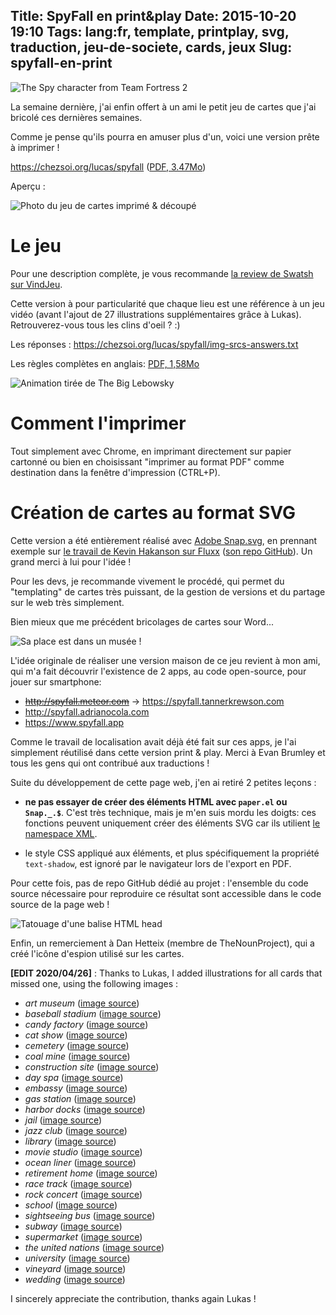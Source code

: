 Title: SpyFall en print&play
Date: 2015-10-20 19:10
Tags: lang:fr, template, printplay, svg, traduction, jeu-de-societe, cards, jeux
Slug: spyfall-en-print
---
![The Spy character from Team Fortress 2](images/2015/10/spy-2.jpg)

La semaine dernière, j'ai enfin offert à un ami le petit jeu de cartes que j'ai bricolé ces dernières semaines.

Comme je pense qu'ils pourra en amuser plus d'un, voici une version prête à imprimer !

<https://chezsoi.org/lucas/spyfall> ([PDF, 3.47Mo](/lucas/spyfall/spyfall_print-and-play.pdf))

Aperçu :

![Photo du jeu de cartes imprimé & découpé](/lucas/spyfall/printed_deck.jpg)

# Le jeu
Pour une description complète, je vous recommande [la review de Swatsh sur VindJeu](http://www.vindjeu.eu/2015/01/23/spyfall-agent-trouble/).

Cette version à pour particularité que chaque lieu est une référence à un jeu vidéo
(avant l'ajout de 27 illustrations supplémentaires grâce à Lukas).
Retrouverez-vous tous les clins d'oeil ? :)

Les réponses : <https://chezsoi.org/lucas/spyfall/img-srcs-answers.txt>

Les règles complètes en anglais: [PDF, 1,58Mo](http://international.hobbyworld.ru/download/rules/international/Spyfall_rules_ENG.pdf)

<img alt="Animation tirée de The Big Lebowsky" src="images/wwcb/OnlyOneToGiveAShitAboutRules.gif">

# Comment l'imprimer
Tout simplement avec Chrome, en imprimant directement sur papier cartonné ou bien en choisissant "imprimer au format PDF" comme destination dans la fenêtre d'impression (CTRL+P).

# Création de cartes au format SVG
Cette version a été entièrement réalisé avec [Adobe Snap.svg](http://snapsvg.io), en prennant exemple sur [le travail de Kevin Hakanson sur Fluxx](http://www.slideshare.net/kevinhakanson/make-your-own-print-play-card-game-using-svg-and-java-script) ([son repo GitHub](https://github.com/hakanson/tccc16)). Un grand merci à lui pour l'idée !

Pour les devs, je recommande vivement le procédé, qui permet du "templating" de cartes très puissant, de la gestion de versions et du partage sur le web très simplement.

Bien mieux que me précédent bricolages de cartes sour Word...

<img alt="Sa place est dans un musée !" src="images/wwcb/SaPlaceEstDansUnMusée.gif">

L'idée originale de réaliser une version maison de ce jeu revient à mon ami, qui m'a fait découvrir l'existence de 2 apps, au code open-source, pour jouer sur smartphone:

- <s><http://spyfall.meteor.com></s> → <https://spyfall.tannerkrewson.com>
- <http://spyfall.adrianocola.com>
- <https://www.spyfall.app>

Comme le travail de localisation avait déjà été fait sur ces apps, je l'ai simplement réutilisé dans cette version print & play. Merci à Evan Brumley et tous les gens qui ont contribué aux traductions !

Suite du développement de cette page web, j'en ai retiré 2 petites leçons :

- **ne pas essayer de créer des éléments HTML avec `paper.el` ou `Snap._.$`**. C'est très technique, mais je m'en suis mordu les doigts: ces fonctions peuvent uniquement créer des éléments SVG car ils utilient [le namespace XML](//github.com/adobe-webplatform/Snap.svg/blob/master/src/svg.js#L93).

- le style CSS appliqué aux éléments, et plus spécifiquement la propriété `text-shadow`, est ignoré par le navigateur lors de l'export en PDF.

Pour cette fois, pas de repo GitHub dédié au projet : l'ensemble du code source nécessaire pour reproduire ce résultat sont accessible dans le code source de la page web !

<img alt="Tatouage d'une balise HTML head" src="images/wwcb/head_body_tatoo.jpg">

Enfin, un remerciement à Dan Hetteix (membre de TheNounProject), qui a créé l'icône d'espion utilisé sur les cartes.


**[EDIT 2020/04/26]** : Thanks to Lukas, I added illustrations for all cards that missed one, using the following images :

- *art museum* ([image source](https://www.piqsels.com/en/public-domain-photo-sjsit))
- *baseball stadium* ([image source](https://pxhere.com/en/photo/64540))
- *candy factory* ([image source](https://www.needpix.com/photo/291294/candy-candy-store-chocolate-m-ms-sweet))
- *cat show* ([image source](https://publicdomainpictures.net/fr/view-image.php?image=76777&picture=dog-show-affiche-de-bande-dessinee))
- *cemetery* ([image source](https://www.pexels.com/photo/selective-focus-photo-of-cemetery-lantern-720730/))
- *coal mine* ([image source](https://www.pxfuel.com/en/free-photo-oxhud))
- *construction site* ([image source](https://pxhere.com/en/photo/89214))
- *day spa* ([image source](https://www.pikrepo.com/fvgmv/trevi-fountain-rome-italy))
- *embassy* ([image source](https://pxhere.com/en/photo/757223))
- *gas station* ([image source](https://www.piqsels.com/en/public-domain-photo-spaqi))
- *harbor docks* ([image source](https://fr.wikipedia.org/wiki/Fichier:Docks_and_shipping,_Hamburg,_Germany-LCCN2002713698.jpg))
- *jail* ([image source](https://pxhere.com/en/photo/1095378))
- *jazz club* ([image source](https://pxhere.com/en/photo/1084769))
- *library* ([image source](https://pxhere.com/en/photo/707871))
- *movie studio* ([image source](https://pxhere.com/en/photo/1588369))
- *ocean liner* ([image source](https://pxhere.com/en/photo/1233488))
- *retirement home* ([image source](https://pxhere.com/en/photo/782117))
- *race track* ([image source](https://www.pickpik.com/transfagarasan-drone-road-green-forest-winding-36518))
- *rock concert* ([image source](https://www.pickpik.com/man-guitar-in-concert-lights-people-music-76510))
- *school* ([image source](https://pxhere.com/en/photo/1147031))
- *sightseeing bus* ([image source](https://www.pexels.com/photo/red-tower-hill-bus-1837590/))
- *subway* ([image source](https://pxhere.com/en/photo/2767))
- *supermarket* ([image source](https://unsplash.com/photos/53SEwmFQLqU))
- *the united nations* ([image source](https://www.pickpik.com/microphone-active-talk-conference-meeting-audio-38534))
- *university* ([image source](https://unsplash.com/photos/TJIF_x88tVk))
- *vineyard* ([image source](https://www.pxfuel.com/en/free-photo-jepqq))
- *wedding* ([image source](https://www.pexels.com/photo/woman-holding-white-calla-lily-flowers-on-sitting-beside-man-wearing-black-suit-265871/))

I sincerely appreciate the contribution, thanks again Lukas !
